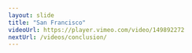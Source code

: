 ```yaml
---
layout: slide
title: "San Francisco"
videoUrl: https://player.vimeo.com/video/149892272
nextUrl: /videos/conclusion/
---
```

